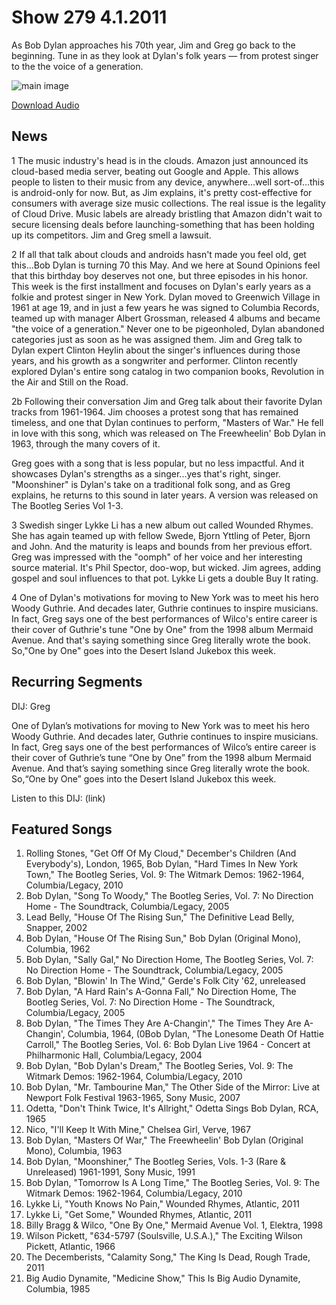# Show 279 4.1.2011
As Bob Dylan approaches his 70th year, Jim and Greg go back to the beginning. Tune in as they look at Dylan's folk years — from protest singer to the the voice of a generation.

![main image](http://www.soundopinions.org/images/2011/dylan1.jpg)

[Download Audio](http://audio.soundopinions.org/streams/2011/04/so_20110401.m3u)

## News
1 The music industry's head is in the clouds. Amazon just announced its cloud-based media server, beating out Google and Apple. This allows people to listen to their music from any device, anywhere...well sort-of...this is android-only for now. But, as Jim explains, it's pretty cost-effective for consumers with average size music collections. The real issue is the legality of Cloud Drive. Music labels are already bristling that Amazon didn't wait to secure licensing deals before launching-something that has been holding up its competitors. Jim and Greg smell a lawsuit.

2 If all that talk about clouds and androids hasn't made you feel old, get this...Bob Dylan is turning 70 this May. And we here at Sound Opinions feel that this birthday boy deserves not one, but three episodes in his honor. This week is the first installment and focuses on Dylan's early years as a folkie and protest singer in New York. Dylan moved to Greenwich Village in 1961 at age 19, and in just a few years he was signed to Columbia Records, teamed up with manager Albert Grossman, released 4 albums and became "the voice of a generation." Never one to be pigeonholed, Dylan abandoned categories just as soon as he was assigned them. Jim and Greg talk to Dylan expert Clinton Heylin about the singer's influences during those years, and his growth as a songwriter and performer. Clinton recently explored Dylan's entire song catalog in two companion books, Revolution in the Air and Still on the Road. 

2b Following their conversation Jim and Greg talk about their favorite Dylan tracks from 1961-1964. Jim chooses a protest song that has remained timeless, and one that Dylan continues to perform, "Masters of War." He fell in love with this song, which was released on The Freewheelin' Bob Dylan in 1963, through the many covers of it.

Greg goes with a song that is less popular, but no less impactful. And it showcases Dylan's strengths as a singer...yes that's right, singer. "Moonshiner" is Dylan's take on a traditional folk song, and as Greg explains, he returns to this sound in later years. A version was released on The Bootleg Series Vol 1-3.

3 Swedish singer Lykke Li has a new album out called Wounded Rhymes. She has again teamed up with fellow Swede, Bjorn Yttling of Peter, Bjorn and John. And the maturity is leaps and bounds from her previous effort. Greg was impressed with the "oomph" of her voice and her interesting source material. It's Phil Spector, doo-wop, but wicked. Jim agrees, adding gospel and soul influences to that pot. Lykke Li gets a double Buy It rating.

4 One of Dylan's motivations for moving to New York was to meet his hero Woody Guthrie. And decades later, Guthrie continues to inspire musicians. In fact, Greg says one of the best performances of Wilco's entire career is their cover of Guthrie's tune "One by One" from the 1998 album Mermaid Avenue. And that's saying something since Greg literally wrote the book. So,"One by One" goes into the Desert Island Jukebox this week. 

## Recurring Segments
DIJ: Greg

One of Dylan’s motivations for moving to New York was to meet his hero Woody Guthrie. And decades later, Guthrie continues to inspire musicians. In fact, Greg says one of the best performances of Wilco’s entire career is their cover of Guthrie’s tune “One by One” from the 1998 album Mermaid Avenue. And that’s saying something since Greg literally wrote the book. So,“One by One” goes into the Desert Island Jukebox this week. 

Listen to this DIJ: (link)

## Featured Songs
1. Rolling Stones, "Get Off Of My Cloud," December's Children (And Everybody's), London, 1965, Bob Dylan, "Hard Times In New York Town," The Bootleg Series, Vol. 9: The Witmark Demos: 1962-1964, Columbia/Legacy, 2010
2. Bob Dylan, "Song To Woody," The Bootleg Series, Vol. 7: No Direction Home - The Soundtrack, Columbia/Legacy, 2005
3. Lead Belly, "House Of The Rising Sun," The Definitive Lead Belly, Snapper, 2002
4. Bob Dylan, "House Of The Rising Sun," Bob Dylan (Original Mono), Columbia, 1962
5. Bob Dylan, "Sally Gal," No Direction Home, The Bootleg Series, Vol. 7: No Direction Home - The Soundtrack, Columbia/Legacy, 2005
6. Bob Dylan, "Blowin' In The Wind," Gerde's Folk City '62, unreleased
7. Bob Dylan, "A Hard Rain's A-Gonna Fall," No Direction Home, The Bootleg Series, Vol. 7: No Direction Home - The Soundtrack, Columbia/Legacy, 2005
8. Bob Dylan, "The Times They Are A-Changin'," The Times They Are A-Changin', Columbia, 1964, (0Bob Dylan, "The Lonesome Death Of Hattie Carroll," The Bootleg Series, Vol. 6: Bob Dylan Live 1964 - Concert at Philharmonic Hall, Columbia/Legacy, 2004
9. Bob Dylan, "Bob Dylan's Dream," The Bootleg Series, Vol. 9: The Witmark Demos: 1962-1964, Columbia/Legacy, 2010
10. Bob Dylan, "Mr. Tambourine Man," The Other Side of the Mirror: Live at Newport Folk Festival 1963-1965, Sony Music, 2007
11. Odetta, "Don't Think Twice, It's Allright," Odetta Sings Bob Dylan, RCA, 1965
12. Nico, "I'll Keep It With Mine," Chelsea Girl, Verve, 1967
13. Bob Dylan, "Masters Of War," The Freewheelin' Bob Dylan (Original Mono), Columbia, 1963
14. Bob Dylan, "Moonshiner," The Bootleg Series, Vols. 1-3 (Rare & Unreleased) 1961-1991, Sony Music, 1991
15. Bob Dylan, "Tomorrow Is A Long Time," The Bootleg Series, Vol. 9: The Witmark Demos: 1962-1964, Columbia/Legacy, 2010
16. Lykke Li, "Youth Knows No Pain," Wounded Rhymes, Atlantic, 2011
17. Lykke Li, "Get Some," Wounded Rhymes, Atlantic, 2011
18. Billy Bragg & Wilco, "One By One," Mermaid Avenue Vol. 1, Elektra, 1998
19. Wilson Pickett, "634-5797 (Soulsville, U.S.A.)," The Exciting Wilson Pickett, Atlantic, 1966
20. The Decemberists, "Calamity Song," The King Is Dead, Rough Trade, 2011
21. Big Audio Dynamite, "Medicine Show," This Is Big Audio Dynamite, Columbia, 1985
